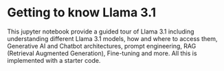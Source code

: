 # Getting to know Llama 3.1
This jupyter notebook provide a guided tour of Llama 3.1  including understanding different Llama 3.1 models, how and where to access them, Generative AI and Chatbot architectures, prompt engineering, RAG (Retrieval Augmented Generation), Fine-tuning and more. All this is implemented with a starter code.
